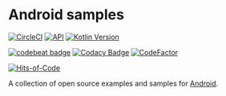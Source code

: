 # Android samples

[![CircleCI](https://circleci.com/gh/Kirchhoff-/Example.svg?style=svg)](https://circleci.com/gh/Kirchhoff-/Example)
[![API](https://img.shields.io/badge/API-21%2B-brightgreen.svg?style=flat)](https://android-arsenal.com/api?level=21)
[![Kotlin Version](https://img.shields.io/badge/Kotlin-1.3.70-blue.svg)](https://kotlinlang.org)

[![codebeat badge](https://codebeat.co/badges/d3e48efd-ea16-4ab8-8588-84f5684a7e7f)](https://codebeat.co/projects/github-com-kirchhoff-example-master)
[![Codacy Badge](https://api.codacy.com/project/badge/Grade/50d1a5bf9a7847ef900fdc238a9bfdf7)](https://www.codacy.com/manual/dmitriy.gorbunov.work/Example?utm_source=github.com&amp;utm_medium=referral&amp;utm_content=Kirchhoff-/Example&amp;utm_campaign=Badge_Grade)
[![CodeFactor](https://www.codefactor.io/repository/github/kirchhoff-/example/badge)](https://www.codefactor.io/repository/github/kirchhoff-/example)

[![Hits-of-Code](https://hitsofcode.com/github/Kirchhoff-/Example)](https://hitsofcode.com/view/github/Kirchhoff-/Example)

A collection of open source examples and samples for [Android](https://www.android.com/).
